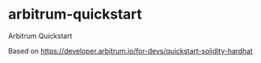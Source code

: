 # arbitrum-quickstart
Arbitrum Quickstart

Based on https://developer.arbitrum.io/for-devs/quickstart-solidity-hardhat 
